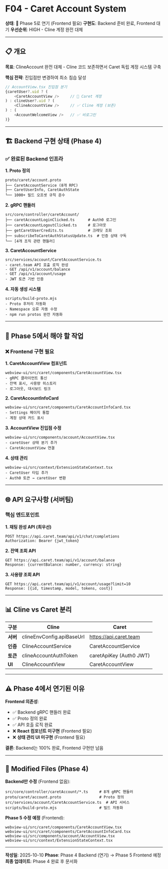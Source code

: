 # F04 - Caret Account System

**상태**: 🔄 Phase 5로 연기 (Frontend 필요)
**구현도**: Backend 준비 완료, Frontend 대기
**우선순위**: HIGH - Cline 계정 완전 대체

---

## 📋 개요

**목표**: ClineAccount 완전 대체 - Cline 코드 보존하면서 Caret 독립 계정 시스템 구축

**핵심 전략**: 진입점만 변경하여 최소 침습 달성
```typescript
// AccountView.tsx 진입점 분기
{caretUser?.uid ? (
    <CaretAccountView />     // 🎯 Caret 계정
) : clineUser?.uid ? (
    <ClineAccountView />     // ✅ Cline 계정 (보존)
) : (
    <AccountWelcomeView />   // ✅ 비로그인
)}
```

---

## 🏗️ Backend 구현 상태 (Phase 4)

### ✅ 완료된 Backend 인프라

**1. Proto 정의**
```
proto/caret/account.proto
├── CaretAccountService (8개 RPC)
├── CaretUserInfo, CaretAuthState
└── 1000+ 필드 오프셋 규칙 준수
```

**2. gRPC 핸들러**
```
src/core/controller/caretAccount/
├── caretAccountLoginClicked.ts      # Auth0 로그인
├── caretAccountLogoutClicked.ts     # 로그아웃
├── getCaretUserCredits.ts           # 크레딧 조회
├── subscribeToCaretAuthStatusUpdate.ts  # 인증 상태 구독
└── [4개 조직 관련 핸들러]
```

**3. CaretAccountService**
```
src/services/account/CaretAccountService.ts
- caret.team API 호출 로직 완성
- GET /api/v1/account/balance
- GET /api/v1/account/usage
- JWT 토큰 기반 인증
```

**4. 자동 생성 시스템**
```
scripts/build-proto.mjs
- Proto 후처리 자동화
- Namespace 오류 자동 수정
- npm run protos 완전 자동화
```

---

## 🔄 Phase 5에서 해야 할 작업

### ❌ Frontend 구현 필요

**1. CaretAccountView 컴포넌트**
```
webview-ui/src/caret/components/CaretAccountView.tsx
- gRPC 클라이언트 통신
- 잔액 표시, 사용량 히스토리
- 로그아웃, 대시보드 링크
```

**2. CaretAccountInfoCard**
```
webview-ui/src/caret/components/CaretAccountInfoCard.tsx
- Settings 페이지 통합
- 계정 상태 카드 표시
```

**3. AccountView 진입점 수정**
```
webview-ui/src/components/account/AccountView.tsx
- caretUser 상태 분기 추가
- CaretAccountView 연결
```

**4. 상태 관리**
```
webview-ui/src/context/ExtensionStateContext.tsx
- CaretUser 타입 추가
- Auth0 토큰 → caretUser 변환
```

---

## 🌐 API 요구사항 (서버팀)

### 핵심 엔드포인트

**1. 채팅 완성 API (최우선)**
```http
POST https://api.caret.team/api/v1/chat/completions
Authorization: Bearer {jwt_token}
```

**2. 잔액 조회 API**
```http
GET https://api.caret.team/api/v1/account/balance
Response: {currentBalance: number, currency: string}
```

**3. 사용량 조회 API**
```http
GET https://api.caret.team/api/v1/account/usage?limit=10
Response: [{id, timestamp, model, tokens, cost}]
```

---

## 📊 Cline vs Caret 분리

| 구분 | Cline | Caret |
|------|-------|-------|
| **서버** | clineEnvConfig.apiBaseUrl | https://api.caret.team |
| **인증** | ClineAccountService | CaretAccountService |
| **토큰** | clineAccountAuthToken | caretApiKey (Auth0 JWT) |
| **UI** | ClineAccountView | CaretAccountView |

---

## ⚠️ Phase 4에서 연기된 이유

**Frontend 의존성**:
- ✅ Backend gRPC 핸들러 완료
- ✅ Proto 정의 완료
- ✅ API 호출 로직 완료
- ❌ **React 컴포넌트 미구현** (Frontend 필요)
- ❌ **상태 관리 UI 미구현** (Frontend 필요)

**결론**: Backend는 100% 완료, Frontend 구현만 남음

---

## 📝 Modified Files (Phase 4)

**Backend만 수정** (Frontend 없음):
```
src/core/controller/caretAccount/*.ts     # 8개 gRPC 핸들러
proto/caret/account.proto                 # Proto 정의
src/services/account/CaretAccountService.ts  # API 서비스
scripts/build-proto.mjs                   # 빌드 자동화
```

**Phase 5 수정 예정** (Frontend):
```
webview-ui/src/caret/components/CaretAccountView.tsx
webview-ui/src/caret/components/CaretAccountInfoCard.tsx
webview-ui/src/components/account/AccountView.tsx
webview-ui/src/context/ExtensionStateContext.tsx
```

---

**작성일**: 2025-10-10
**Phase**: Phase 4 Backend (연기) → Phase 5 Frontend 예정
**최종 업데이트**: Phase 4 완료 후 문서화
